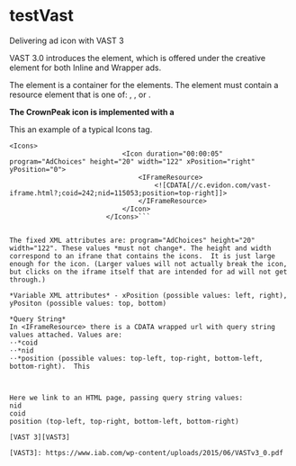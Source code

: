 # testVast

Delivering ad icon with VAST 3

VAST 3.0 introduces the <Icons> element, which is offered under the <Linear> creative element for both Inline and Wrapper ads.

The <Icons> element is a container for the <Icon> elements. The <Icon> element must contain a resource element that is one of: <StaticResource>, <IFrameResource>, or <HTMLResource>.

**The CrownPeak icon is implemented with a <IFrameResource>**

This an example of a typical Icons tag.
```
<Icons>
                            <Icon duration="00:00:05" program="AdChoices" height="20" width="122" xPosition="right" yPosition="0">
                                <IFrameResource>
                                    <![CDATA[//c.evidon.com/vast-iframe.html?;coid=242;nid=115053;position=top-right]]>
                                </IFrameResource>
                            </Icon>
                        </Icons>```


The fixed XML attributes are: program="AdChoices" height="20" width="122". These values *must not change*. The height and width correspond to an ifrane that contains the icons.  It is just large enough for the icon. (Larger values will not actually break the icon, but clicks on the iframe itself that are intended for ad will not get through.)

*Variable XML attributes* - xPosition (possible values: left, right), yPositon (possible values: top, bottom)

*Query String*
In <IFrameResource> there is a CDATA wrapped url with query string values attached. Values are:
⋅⋅*coid
⋅⋅*nid
⋅⋅*position (possible values: top-left, top-right, bottom-left, bottom-right).  This 



Here we link to an HTML page, passing query string values: 
nid
coid
position (top-left, top-right, bottom-left, bottom-right)

[VAST 3][VAST3] 

[VAST3]: https://www.iab.com/wp-content/uploads/2015/06/VASTv3_0.pdf